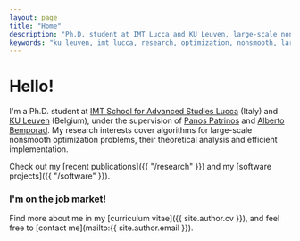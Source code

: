 ```yaml
---
layout: page
title: "Home"
description: "Ph.D. student at IMT Lucca and KU Leuven, large-scale nonsmooth optimization algorithms."
keywords: "ku leuven, imt lucca, research, optimization, nonsmooth, large scale, solver, solvers"
---
```


# Hello!

I'm a Ph.D. student at [IMT School for Advanced Studies Lucca](http://www.imtlucca.it/) (Italy)
and [KU Leuven](https://www.esat.kuleuven.be/stadius/) (Belgium), under the supervision of
[Panos Patrinos](https://www.esat.kuleuven.be/stadius/person.php?persid=639&id=782)
and [Alberto Bemporad](http://cse.lab.imtlucca.it/~bemporad/).
My research interests cover algorithms for large-scale nonsmooth optimization problems,
their theoretical analysis and efficient implementation.

Check out my [recent publications]({{ "/research" }}) and my [software projects]({{ "/software" }}).

### I'm on the job market!

Find more about me in my [curriculum vitae]({{ site.author.cv }}), and feel free to [contact me](mailto:{{ site.author.email }}).
